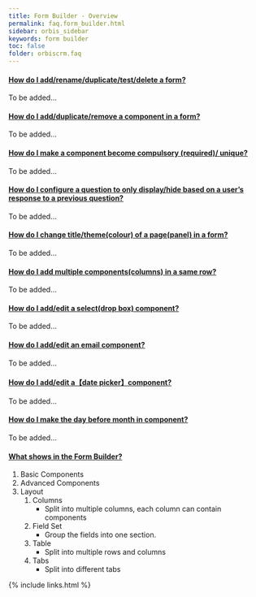 ```yaml
---
title: Form Builder - Overview
permalink: faq.form_builder.html
sidebar: orbis_sidebar
keywords: form builder
toc: false
folder: orbiscrm.faq
---
```


<div class="panel-group" id="accordion">
    <div class="panel panel-default">
        <div class="panel-heading">
            <h4 class="panel-title">
                <a class="noCrossRef accordion-toggle" data-toggle="collapse" data-parent="#accordion" href="#how-do-i-add-rename-duplicate-test-delete-a-form">
                    How do I add/rename/duplicate/test/delete a form?
                </a>
            </h4>
        </div>
        <div id="how-do-i-add-rename-duplicate-test-delete-a-form" class="panel-collapse collapse noCrossRef">
            <div class="panel-body">
                To be added...
            </div>
        </div>
    </div>
    <!-- /.panel -->
    <div class="panel panel-default">
        <div class="panel-heading">
            <h4 class="panel-title">
                <a class="noCrossRef accordion-toggle" data-toggle="collapse" data-parent="#accordion" href="#how-do-i-add-duplicate-remove-a-component-in-a-form">
                How do I add/duplicate/remove a component in a form?
                </a>
            </h4>
        </div>
        <div id="how-do-i-add-duplicate-remove-a-component-in-a-form" class="panel-collapse collapse noCrossRef">
            <div class="panel-body">
                To be added...
            </div>
        </div>
    </div>
    <!-- /.panel -->
    <div class="panel panel-default">
        <div class="panel-heading">
            <h4 class="panel-title">
                <a class="noCrossRef accordion-toggle" data-toggle="collapse" data-parent="#accordion" href="#how-do-i-make-a-component-become-compulsory-required-unique">
                How do I make a component become compulsory (required)/ unique?
                </a>
            </h4>
        </div>
        <div id="how-do-i-make-a-component-become-compulsory-required-unique" class="panel-collapse collapse noCrossRef">
            <div class="panel-body">
                To be added...
            </div>
        </div>
    </div>
    <!-- /.panel -->
    <div class="panel panel-default">
        <div class="panel-heading">
            <h4 class="panel-title">
                <a class="noCrossRef accordion-toggle" data-toggle="collapse" data-parent="#accordion" href="#how-do-i-configure-a-question-to-only-display-hide-based-on-a-us">
                How do I configure a question to only display/hide based on a user’s response to a previous question?
                </a>
            </h4>
        </div>
        <div id="how-do-i-configure-a-question-to-only-display-hide-based-on-a-us" class="panel-collapse collapse noCrossRef">
            <div class="panel-body">
                To be added...
            </div>
        </div>
    </div>
    <!-- /.panel -->
    <div class="panel panel-default">
        <div class="panel-heading">
            <h4 class="panel-title">
                <a class="noCrossRef accordion-toggle" data-toggle="collapse" data-parent="#accordion" href="#how-do-i-change-title-theme-colour-of-a-page-panel-in-a-form">
                How do I change title/theme(colour) of a page(panel) in a form?
                </a>
            </h4>
        </div>
        <div id="how-do-i-change-title-theme-colour-of-a-page-panel-in-a-form" class="panel-collapse collapse noCrossRef">
            <div class="panel-body">
                To be added...
            </div>
        </div>
    </div>
    <!-- /.panel -->
    <div class="panel panel-default">
        <div class="panel-heading">
            <h4 class="panel-title">
                <a class="noCrossRef accordion-toggle" data-toggle="collapse" data-parent="#accordion" href="#how-do-i-add-multiple-components-columns-in-a-same-row">
                How do I add multiple components(columns) in a same row?
                </a>
            </h4>
        </div>
        <div id="how-do-i-add-multiple-components-columns-in-a-same-row" class="panel-collapse collapse noCrossRef">
            <div class="panel-body">
                To be added...
            </div>
        </div>
    </div>
    <!-- /.panel -->
    <div class="panel panel-default">
        <div class="panel-heading">
            <h4 class="panel-title">
                <a class="noCrossRef accordion-toggle" data-toggle="collapse" data-parent="#accordion" href="#how-do-i-add-edit-a-select-drop-box-component">
                How do I add/edit a select(drop box) component?
                </a>
            </h4>
        </div>
        <div id="how-do-i-add-edit-a-select-drop-box-component" class="panel-collapse collapse noCrossRef">
            <div class="panel-body">
                To be added...
            </div>
        </div>
    </div>
    <!-- /.panel -->
    <div class="panel panel-default">
        <div class="panel-heading">
            <h4 class="panel-title">
                <a class="noCrossRef accordion-toggle" data-toggle="collapse" data-parent="#accordion" href="#how-do-i-add-edit-a-select-drop-box-component">
                How do I add/edit an email component?
                </a>
            </h4>
        </div>
        <div id="how-do-i-add-edit-a-select-drop-box-component" class="panel-collapse collapse noCrossRef">
            <div class="panel-body">
                To be added...
            </div>
        </div>
    </div>
    <!-- /.panel -->
    <div class="panel panel-default">
        <div class="panel-heading">
            <h4 class="panel-title">
                <a class="noCrossRef accordion-toggle" data-toggle="collapse" data-parent="#accordion" href="#how-do-i-add-edit-a【date-picker】component">
                How do I add/edit a【date picker】component?
                </a>
            </h4>
        </div>
        <div id="how-do-i-add-edit-a【date-picker】component" class="panel-collapse collapse noCrossRef">
            <div class="panel-body">
                To be added...
            </div>
        </div>
    </div>
    <!-- /.panel -->
    <div class="panel panel-default">
        <div class="panel-heading">
            <h4 class="panel-title">
                <a class="noCrossRef accordion-toggle" data-toggle="collapse" data-parent="#accordion" href="#how-do-i-make-the-day-before-month-in-component">
                How do I make the day before month in component?
                </a>
            </h4>
        </div>
        <div id="how-do-i-make-the-day-before-month-in-component" class="panel-collapse collapse noCrossRef">
            <div class="panel-body">
                To be added...
            </div>
        </div>
    </div>
    <!-- /.panel -->
    <div class="panel panel-default">
        <div class="panel-heading">
            <h4 class="panel-title">
                <a class="noCrossRef accordion-toggle" data-toggle="collapse" data-parent="#accordion" href="#what-shows-in-the-form-builder">
                What shows in the Form Builder?
                </a>
            </h4>
        </div>
        <div id="what-shows-in-the-form-builder" class="panel-collapse collapse noCrossRef">
            <div class="panel-body">
                <ol>
                    <li>
                        Basic Components
                    </li>
                    <li>                        
                        Advanced Components
                    </li>
                    <li>
                        Layout
                        <ol>
                            <li>
                                Columns
                                <ul><li>Split into multiple columns, each column can contain components</li></ul>
                            </li>
                            <li>
                                Field Set
                                <ul><li>Group the fields into one section.</li></ul>
                            </li>
                            <li>
                                Table
                                <ul><li>Split into multiple rows and columns</li></ul>
                            </li>
                            <li>
                                Tabs
                                <ul><li>Split into different tabs</li></ul>
                            </li>
                        </ol>
                    </li>
                </ol>
            </div>
        </div>
    </div>
    <!-- /.panel -->
</div>
<!-- /.panel-group -->

{% include links.html %}

